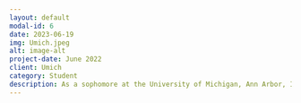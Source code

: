 ```yaml
---
layout: default
modal-id: 6
date: 2023-06-19
img: Umich.jpeg
alt: image-alt
project-date: June 2022
client: Umich
category: Student
description: As a sophomore at the University of Michigan, Ann Arbor, I am pursuing a Bachelor of Science in Engineering with a major in Computer Science. My journey at the university has been fulfilling and exciting, filled with opportunities for growth and exploration. During my first year, I joined GEECS (Girls in Electrical and Computer Science), a club specifically tailored to empower and support women in STEM fields. Through my involvement in GEECS, I actively participated in various organized activities that provided valuable knowledge and insights into the challenges women face in the field. It was an eye-opening experience that further deepened my understanding of gender disparities and the importance of diversity in the tech industry. I took advantage of internship panels organized by the club, which offered valuable opportunities to enhance my understanding of company expectations and gain insight into the hiring process. These panels not only provided me with practical advice but also allowed me to expand my network by connecting with professionals and fellow students from diverse majors. Building these connections has been instrumental in broadening my perspectives and fostering a supportive community. As I embark on my sophomore year, I am eager to further enrich my university experience. I have plans to join additional clubs that align with my interests and aspirations, allowing me to explore different aspects of technology and engage with like-minded individuals. Additionally, I am motivated to rush for professional fraternities, as they provide an excellent platform for building technical skills and expanding my network within the field. Throughout my time at the University of Michigan, I am committed to not only excelling academically but also actively seeking opportunities to grow both personally and professionally. By immersing myself in various experiences, clubs, and networking opportunities, I aim to build a strong foundation of technical skills and establish meaningful connections that will benefit me throughout my career.My first year at the university was truly amazing, and I am excited to continue my journey as a proud Wolverine. Go Blue!
---
```

